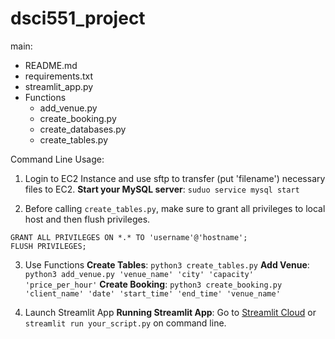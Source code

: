 # dsci551_project

main:

- README.md
- requirements.txt
- streamlit_app.py
- Functions
  - add_venue.py
  - create_booking.py
  - create_databases.py
  - create_tables.py
 

Command Line Usage:

1. Login to EC2 Instance and use sftp to transfer (put 'filename') necessary files to EC2.
   **Start your MySQL server**: ```suduo service mysql start```

3. Before calling ```create_tables.py```, make sure to grant all privileges to local host and then flush privileges.
```
GRANT ALL PRIVILEGES ON *.* TO 'username'@'hostname';
FLUSH PRIVILEGES;
```
3. Use Functions
   **Create Tables**: ```python3 create_tables.py```
   **Add Venue**: ```python3 add_venue.py 'venue_name' 'city' 'capacity' 'price_per_hour'```
   **Create Booking**: ```python3 create_booking.py 'client_name' 'date' 'start_time' 'end_time' 'venue_name'```

5. Launch Streamlit App
   **Running Streamlit App**: Go to [Streamlit Cloud](https://eventmanager-dsci551-s24.streamlit.app/) or ```streamlit run your_script.py``` on command line.



